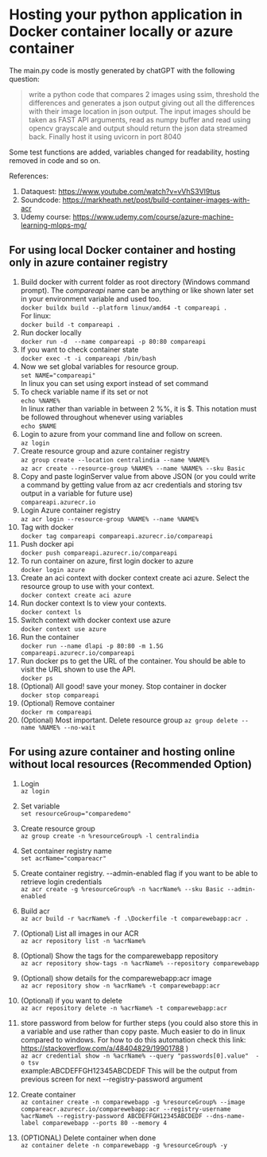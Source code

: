 # **Hosting your python application in Docker container locally or azure container**

The main.py code is mostly generated by chatGPT with the following question:
> write a python code that compares 2 images using ssim, threshold the differences and generates a json output giving out all the differences with their image location in json output. The input images should be taken as FAST API arguments, read as numpy buffer and read using opencv grayscale and output should return the json data streamed back. Finally host it using uvicorn in port 8040

Some test functions are added, variables changed for readability, hosting removed in code and so on.

References:
1. Dataquest: https://www.youtube.com/watch?v=vVhS3VI9tus
2. Soundcode: https://markheath.net/post/build-container-images-with-acr
3. Udemy course: https://www.udemy.com/course/azure-machine-learning-mlops-mg/

## **For using local Docker container and hosting only in azure container registry**

1. Build docker with current folder as root directory (Windows command prompt). The *compareapi* name can be anything or like shown later set in your environment variable and used too.\
`docker buildx build --platform linux/amd64 -t compareapi .`\
For linux:\
`docker build -t compareapi .`
2. Run docker locally\
`docker run -d  --name compareapi -p 80:80 compareapi `
3. If you want to check container state\
`docker exec -t -i compareapi /bin/bash`
4. Now we set  global variables for resource group.\
`set NAME="compareapi"`\
In linux you can set using export instead of set command
5. To check variable name if its set or not\
`echo %NAME%`\
In linux rather than variable in between 2 %%, it is $.  This notation must be followed throughout whenever using variables\
`echo $NAME`
6. Login to azure from your command line and follow on screen.\
`az login`
7. Create resource group and azure container registry\
`az group create --location centralindia --name %NAME%`\
`az acr create --resource-group %NAME% --name %NAME% --sku Basic`
8. Copy and paste loginServer value from above JSON (or you could write a command by getting value from az acr credentials and storing tsv output in a variable for future use)\
`compareapi.azurecr.io`
9. Login Azure container registry\
`az acr login --resource-group %NAME% --name %NAME%`
10. Tag with docker\
`docker tag compareapi compareapi.azurecr.io/compareapi`
11. Push docker api\
`docker push compareapi.azurecr.io/compareapi`
12. To run container on azure, first login docker to azure\
`docker login azure`
13. Create an aci context with docker context create aci azure. Select the resource group to use with your context.
\
`docker context create aci azure`
14. Run docker context ls to view your contexts.\
`docker context ls`
15. Switch context with docker context use azure\
`docker context use azure`
16. Run the container\
`docker run --name dlapi -p 80:80 -m 1.5G compareapi.azurecr.io/compareapi`
17. Run docker ps to get the URL of the container. You should be able to visit the URL shown to use the API.\
`docker ps`
18. (Optional) All good! save your money. Stop container in docker\
`docker stop compareapi`
19. (Optional) Remove container\
`docker rm compareapi`
20. (Optional) Most important. Delete resource group
`az group delete --name %NAME% --no-wait`


## **For using azure container and hosting online without local resources (Recommended Option)**

1. Login\
`az login`

2. Set variable\
`set resourceGroup="comparedemo"`

3. Create resource group\
`az group create -n %resourceGroup% -l centralindia`

4. Set container registry name\
`set acrName="compareacr"`

5. Create container registry. --admin-enabled flag if you want to be able to retrieve login credentials\
`az acr create -g %resourceGroup% -n %acrName% --sku Basic --admin-enabled`

6. Build acr\
`az acr build -r %acrName% -f .\Dockerfile -t comparewebapp:acr .`

7. (Optional) List all images in our ACR\
`az acr repository list -n %acrName%`

8. (Optional) Show the tags for the comparewebapp repository\
`az acr repository show-tags -n %acrName% --repository comparewebapp`

9. (Optional) show details for the comparewebapp:acr image\
`az acr repository show -n %acrName% -t comparewebapp:acr`

10. (Optional) if you want to delete\
`az acr repository delete -n %acrName% -t comparewebapp:acr`

11. store password from below for further steps (you could also store this in a variable and use rather than copy paste. Much easier to do in linux compared to windows. For how to do this automation check this link: https://stackoverflow.com/a/48404829/19901788 ) \
`az acr credential show -n %acrName% --query "passwords[0].value"  -o tsv`\
example:ABCDEFFGH12345ABCDEDF This will be the output from previous screen for next --registry-password argument

12. Create container \
`az container create -n comparewebapp -g %resourceGroup% --image compareacr.azurecr.io/comparewebapp:acr --registry-username %acrName% --registry-password ABCDEFFGH12345ABCDEDF --dns-name-label comparewebapp --ports 80 --memory 4`


13. (OPTIONAL) Delete  container when done\
`az container delete -n comparewebapp -g %resourceGroup% -y`
